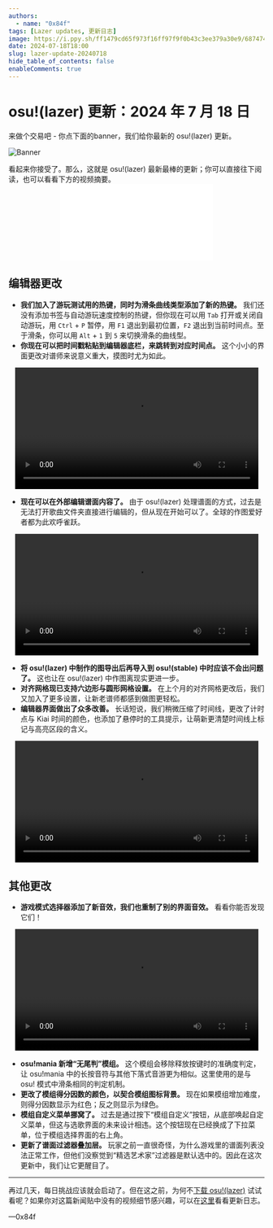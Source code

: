 ```yaml
---
authors:
  - name: "0x84f"
tags: [Lazer updates, 更新日志]
image: https://i.ppy.sh/ff1479cd65f973f16ff97f9f0b43c3ee379a30e9/68747470733a2f2f6f73752e7070792e73682f77696b692f696d616765732f7368617265642f6e6577732f323032342d30372d31392d6f73752d6c617a65722d757064617465732d6a756c792d31382d323032342f62616e6e65722e6a7067
date: 2024-07-18T18:00
slug: lazer-update-20240718
hide_table_of_contents: false
enableComments: true
---
```


# osu!(lazer) 更新：2024 年 7 月 18 日

来做个交易吧 - 你点下面的banner，我们给你最新的 osu!(lazer) 更新。

![Banner](https://i.ppy.sh/ff1479cd65f973f16ff97f9f0b43c3ee379a30e9/68747470733a2f2f6f73752e7070792e73682f77696b692f696d616765732f7368617265642f6e6577732f323032342d30372d31392d6f73752d6c617a65722d757064617465732d6a756c792d31382d323032342f62616e6e65722e6a7067)

<!-- truncate -->看起来你接受了。那么，这就是 osu!(lazer) 最新最棒的更新；你可以直接往下阅读，也可以看看下方的视频摘要。

<div align="center">
    <iframe src="//player.bilibili.com/player.html?isOutside=true&aid=1356294100&bvid=BV1Jz421B7mU&cid=1622519077&p=1" scrolling="no" border="0" frameborder="no" framespacing="0" allowfullscreen="true"></iframe>
</div>

## 编辑器更改

- **我们加入了游玩测试用的热键，同时为滑条曲线类型添加了新的热键。** 我们还没有添加书签与自动游玩速度控制的热键，但你现在可以用 `Tab` 打开或关闭自动游玩，用 `Ctrl` + `P` 暂停，用 `F1` 退出到最初位置，`F2` 退出到当前时间点。至于滑条，你可以用 `Alt` + `1` 到 `5` 来切换滑条的曲线型。
- **你现在可以把时间戳粘贴到编辑器底栏，来跳转到对应时间点。** 这个小小的界面更改对谱师来说意义重大，摸图时尤为如此。

<div align="center">
    <video width="95%" controls>
        <source src="https://assets.ppy.sh/media/news/editor-timestamp.mp4" type="video/mp4" preload="none"></source>
    </video>
</div>

- **现在可以在外部编辑谱面内容了。** 由于 osu!(lazer) 处理谱面的方式，过去是无法打开歌曲文件夹直接进行编辑的，但从现在开始可以了。全球的作图爱好者都为此欢呼雀跃。

<div align="center">
    <video width="95%" controls>
        <source src="https://assets.ppy.sh/media/news/edit-externally.mp4" type="video/mp4" preload="none"></source>
    </video>
</div>

- **将 osu!(lazer) 中制作的图导出后再导入到 osu!(stable) 中时应该不会出问题了。** 这也让在 osu!(lazer) 中作图离现实更进一步。
- **对齐网格现已支持六边形与圆形网格设置。** 在上个月的对齐网格更改后，我们又加入了更多设置，让新老谱师都感到做图更轻松。
- **编辑器界面做出了众多改善。** 长话短说，我们稍微压缩了时间线，更改了计时点与 Kiai 时间的颜色，也添加了悬停时的工具提示，让萌新更清楚时间线上标记与高亮区段的含义。

<div align="center">
    <video width="95%" controls>
        <source src="https://assets.ppy.sh/media/news/editor-tooltip.mp4" type="video/mp4" preload="none"></source>
    </video>
</div>

## 其他更改

- **游戏模式选择器添加了新音效，我们也重制了别的界面音效。** 看看你能否发现它们！

<div align="center">
    <video width="95%" controls>
        <source src="https://assets.ppy.sh/media/news/sound-comparison.mp4" type="video/mp4" preload="none"></source>
    </video>
</div>

- **osu!mania 新增“无尾判”模组。** 这个模组会移除释放按键时的准确度判定，让 osu!mania 中的长按音符与其他下落式音游更为相似。这里使用的是与 osu! 模式中滑条相同的判定机制。
- **更改了模组得分因数的颜色，以契合模组图标背景。** 现在如果模组增加难度，则得分因数显示为红色；反之则显示为绿色。
- **模组自定义菜单挪窝了。** 过去是通过按下“模组自定义”按钮，从底部唤起自定义菜单，但这与选歌界面的未来设计相违。这个按钮现在已经换成了下拉菜单，位于模组选择界面的右上角。
- **更新了谱面过滤器叠加层。** 玩家之前一直很奇怪，为什么游戏里的谱面列表没法正常工作，但他们没察觉到“精选艺术家”过滤器是默认选中的。因此在这次更新中，我们让它更醒目了。

---

再过几天，每日挑战应该就会启动了。但在这之前，为何不[下载 osu!(lazer)](https://osu.ppy.sh/home/download) 试试看呢？如果你对这篇新闻贴中没有的视频细节感兴趣，可以在[这里](https://osu.ppy.sh/home/changelog/lazer/2024.625.0)看看更新日志。

—0x84f
